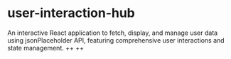 # user-interaction-hub
An interactive React application to fetch, display, and manage user data using jsonPlaceholder API, featuring comprehensive user interactions and state management.
++ ++
